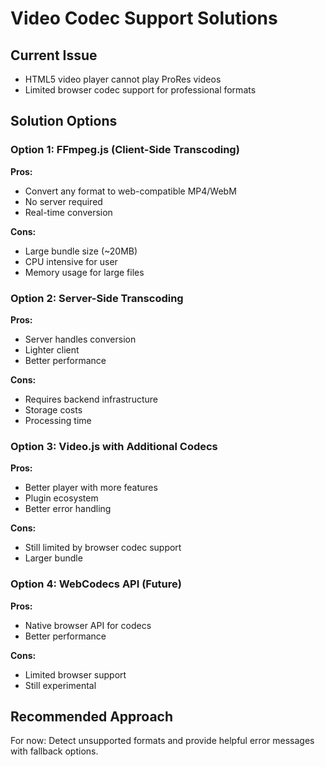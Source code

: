 # Video Codec Support Solutions

## Current Issue
- HTML5 video player cannot play ProRes videos
- Limited browser codec support for professional formats

## Solution Options

### Option 1: FFmpeg.js (Client-Side Transcoding)
**Pros:**
- Convert any format to web-compatible MP4/WebM
- No server required
- Real-time conversion

**Cons:**
- Large bundle size (~20MB)
- CPU intensive for user
- Memory usage for large files

### Option 2: Server-Side Transcoding
**Pros:**
- Server handles conversion
- Lighter client
- Better performance

**Cons:**
- Requires backend infrastructure
- Storage costs
- Processing time

### Option 3: Video.js with Additional Codecs
**Pros:**
- Better player with more features
- Plugin ecosystem
- Better error handling

**Cons:**
- Still limited by browser codec support
- Larger bundle

### Option 4: WebCodecs API (Future)
**Pros:**
- Native browser API for codecs
- Better performance

**Cons:**
- Limited browser support
- Still experimental

## Recommended Approach
For now: Detect unsupported formats and provide helpful error messages with fallback options.